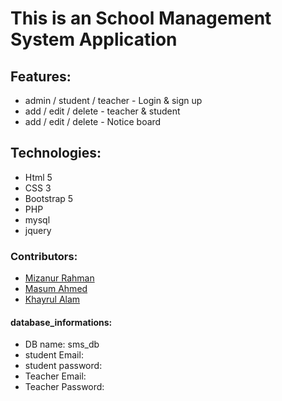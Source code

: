 # This is an School Management System Application

## Features:  
* admin / student / teacher - Login & sign up
* add / edit / delete - teacher & student
* add / edit / delete - Notice board


## Technologies:  
* Html 5
* CSS 3
* Bootstrap 5
* PHP
* mysql
* jquery


### Contributors:  
* [Mizanur Rahman](https://github.com/mizanur1326)
* [Masum Ahmed](https://github.com/masum-yasin)
* [Khayrul Alam](https://github.com/Rockrayhan)

#### database_informations:
* DB name: sms_db
* student Email: 
* student password: 
* Teacher Email: 
* Teacher Password: 
